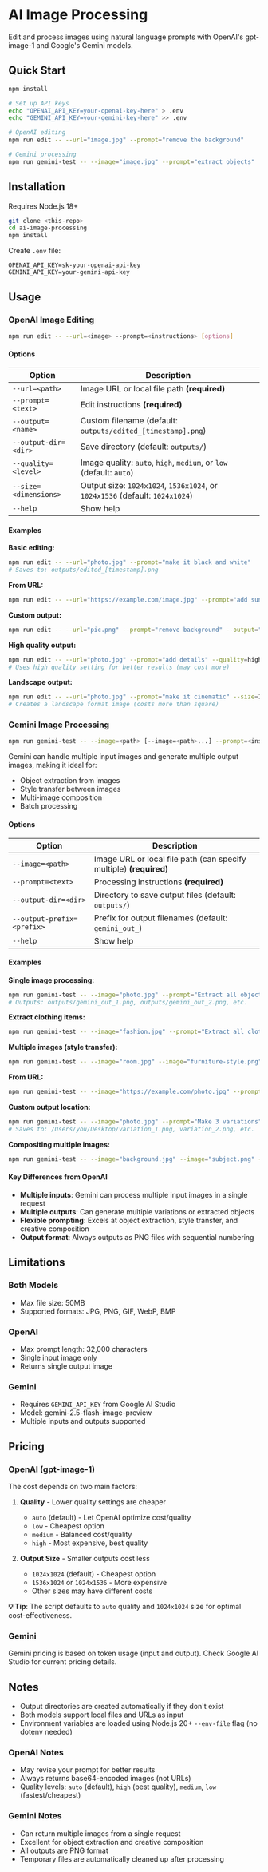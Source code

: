 # AI Image Processing

Edit and process images using natural language prompts with OpenAI's gpt-image-1 and Google's Gemini models.

## Quick Start

```bash
npm install

# Set up API keys
echo "OPENAI_API_KEY=your-openai-key-here" > .env
echo "GEMINI_API_KEY=your-gemini-key-here" >> .env

# OpenAI editing
npm run edit -- --url="image.jpg" --prompt="remove the background"

# Gemini processing
npm run gemini-test -- --image="image.jpg" --prompt="extract objects"
```

## Installation

Requires Node.js 18+

```bash
git clone <this-repo>
cd ai-image-processing
npm install
```

Create `.env` file:
```
OPENAI_API_KEY=sk-your-openai-api-key
GEMINI_API_KEY=your-gemini-api-key
```

## Usage

### OpenAI Image Editing

```bash
npm run edit -- --url=<image> --prompt=<instructions> [options]
```

#### Options

| Option | Description |
|--------|-------------|
| `--url=<path>` | Image URL or local file path **(required)** |
| `--prompt=<text>` | Edit instructions **(required)** |
| `--output=<name>` | Custom filename (default: `outputs/edited_[timestamp].png`) |
| `--output-dir=<dir>` | Save directory (default: `outputs/`) |
| `--quality=<level>` | Image quality: `auto`, `high`, `medium`, or `low` (default: `auto`) |
| `--size=<dimensions>` | Output size: `1024x1024`, `1536x1024`, or `1024x1536` (default: `1024x1024`) |
| `--help` | Show help |

#### Examples

**Basic editing:**
```bash
npm run edit -- --url="photo.jpg" --prompt="make it black and white"
# Saves to: outputs/edited_[timestamp].png
```

**From URL:**
```bash
npm run edit -- --url="https://example.com/image.jpg" --prompt="add sunset"
```

**Custom output:**
```bash
npm run edit -- --url="pic.png" --prompt="remove background" --output="transparent.png" --output-dir="./edited"
```

**High quality output:**
```bash
npm run edit -- --url="photo.jpg" --prompt="add details" --quality=high
# Uses high quality setting for better results (may cost more)
```

**Landscape output:**
```bash
npm run edit -- --url="photo.jpg" --prompt="make it cinematic" --size=1536x1024
# Creates a landscape format image (costs more than square)
```

### Gemini Image Processing

```bash
npm run gemini-test -- --image=<path> [--image=<path>...] --prompt=<instructions> [options]
```

Gemini can handle multiple input images and generate multiple output images, making it ideal for:
- Object extraction from images
- Style transfer between images
- Multi-image composition
- Batch processing

#### Options

| Option | Description |
|--------|-------------|
| `--image=<path>` | Image URL or local file path (can specify multiple) **(required)** |
| `--prompt=<text>` | Processing instructions **(required)** |
| `--output-dir=<dir>` | Directory to save output files (default: `outputs/`) |
| `--output-prefix=<prefix>` | Prefix for output filenames (default: `gemini_out_`) |
| `--help` | Show help |

#### Examples

**Single image processing:**
```bash
npm run gemini-test -- --image="photo.jpg" --prompt="Extract all objects separately"
# Outputs: outputs/gemini_out_1.png, outputs/gemini_out_2.png, etc.
```

**Extract clothing items:**
```bash
npm run gemini-test -- --image="fashion.jpg" --prompt="Extract all clothes in this image into 1 image, with each clothing item separate from the others"
```

**Multiple images (style transfer):**
```bash
npm run gemini-test -- --image="room.jpg" --image="furniture-style.png" --prompt="Place furniture styled like the second image into the first room, match lighting and perspective"
```

**From URL:**
```bash
npm run gemini-test -- --image="https://example.com/photo.jpg" --prompt="Remove background and add studio lighting"
```

**Custom output location:**
```bash
npm run gemini-test -- --image="photo.jpg" --prompt="Make 3 variations" --output-dir="/Users/you/Desktop/" --output-prefix="variation_"
# Saves to: /Users/you/Desktop/variation_1.png, variation_2.png, etc.
```

**Compositing multiple images:**
```bash
npm run gemini-test -- --image="background.jpg" --image="subject.png" --image="style.jpg" --prompt="Composite the subject from image 2 onto the background from image 1, using the art style from image 3"
```

#### Key Differences from OpenAI

- **Multiple inputs**: Gemini can process multiple input images in a single request
- **Multiple outputs**: Can generate multiple variations or extracted objects
- **Flexible prompting**: Excels at object extraction, style transfer, and creative composition
- **Output format**: Always outputs as PNG files with sequential numbering


## Limitations

### Both Models
- Max file size: 50MB
- Supported formats: JPG, PNG, GIF, WebP, BMP

### OpenAI
- Max prompt length: 32,000 characters
- Single input image only
- Returns single output image

### Gemini
- Requires `GEMINI_API_KEY` from Google AI Studio
- Model: gemini-2.5-flash-image-preview
- Multiple inputs and outputs supported

## Pricing

### OpenAI (gpt-image-1)
The cost depends on two main factors:

1. **Quality** - Lower quality settings are cheaper
   - `auto` (default) - Let OpenAI optimize cost/quality
   - `low` - Cheapest option
   - `medium` - Balanced cost/quality
   - `high` - Most expensive, best quality

2. **Output Size** - Smaller outputs cost less
   - `1024x1024` (default) - Cheapest option
   - `1536x1024` or `1024x1536` - More expensive
   - Other sizes may have different costs

**💡 Tip**: The script defaults to `auto` quality and `1024x1024` size for optimal cost-effectiveness.

### Gemini
Gemini pricing is based on token usage (input and output). Check Google AI Studio for current pricing details.

## Notes

- Output directories are created automatically if they don't exist
- Both models support local files and URLs as input
- Environment variables are loaded using Node.js 20+ `--env-file` flag (no dotenv needed)

### OpenAI Notes
- May revise your prompt for better results
- Always returns base64-encoded images (not URLs)
- Quality levels: `auto` (default), `high` (best quality), `medium`, `low` (fastest/cheapest)

### Gemini Notes  
- Can return multiple images from a single request
- Excellent for object extraction and creative composition
- All outputs are PNG format
- Temporary files are automatically cleaned up after processing


